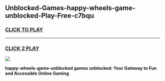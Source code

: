 
## Unblocked-Games-happy-wheels-game-unblocked-Play-Free-c7bqu
<h3>
<a href="https://premium76.site?title=happy-wheels-game-unblocked&ref=12A">CLICK TO PLAY</a></h3>
<hr>

<h3>
<a href="https://premium76.site?title=happy-wheels-game-unblocked&ref=12A">CLICK 2 PLAY</a>
  
</h3>

<a href="https://premium76.site?title=happy-wheels-game-unblocked&ref=12A"><img src="https://clearcache.store/games.png"></a>


**happy-wheels-game-unblocked games unblocked: Your Gateway to Fun and Accessible Online Gaming**
